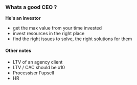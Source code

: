 
### Whats a good CEO ?

**He's an investor**
- get the max value from your time invested
- invest resources in the right place
- find the right issues to solve, the right solutions for them




#### Other notes
- LTV of an agency client
- LTV / CAC should be x10
- Processiser l'upsell 
- HR
